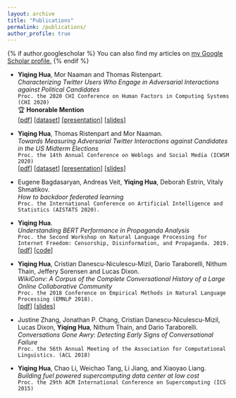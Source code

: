 ```yaml
---
layout: archive
title: "Publications"
permalink: /publications/
author_profile: true
---
```


{% if author.googlescholar %}
  You can also find my articles on <u><a href="{{author.googlescholar}}">my Google Scholar profile</a>.</u>
{% endif %}



* **Yiqing Hua**, Mor Naaman and Thomas Ristenpart.  
*Characterizing Twitter Users Who Engage in Adversarial Interactions against Political Candidates*   
`Proc. the 2020 CHI Conference on Human Factors in Computing Systems (CHI 2020)`   
:trophy: **Honorable Mention**  
[[pdf](http://vegetable68.github.io/papers/adversarial_user_chi2020.pdf)]
[[dataset](https://figshare.com/articles/U_S_Midterm_Election_Twitter_Dataset_2018/11374062)]
[[presentation]](https://www.youtube.com/watch?v=hdap4ndgqUk)
[[slides](http://vegetable68.github.io/slides/chi2020_slides.pdf)]

* **Yiqing Hua**, Thomas Ristenpart and Mor Naaman.  
*Towards Measuring Adversarial Twitter Interactions against Candidates in the US Midterm Elections*   
`Proc. the 14th Annual Conference on Weblogs and Social Media (ICWSM 2020)`   
[[pdf](http://vegetable68.github.io/papers/adversarial_candidates_icwsm2020.pdf)]
[[dataset](https://figshare.com/articles/U_S_Midterm_Election_Twitter_Dataset_2018/11374062)]
[[presentation]](https://youtu.be/skS0L5RrYJk)
[[slides]](http://vegetable68.github.io/slides/icwsm2020_slides.pdf)

* Eugene Bagdasaryan, Andreas Veit, **Yiqing Hua**, Deborah Estrin, Vitaly Shmatikov.   
*How to backdoor federated learning*   
`Proc. the International Conference on Artificial Intelligence and Statistics (AISTATS 2020).`


* **Yiqing Hua**.  
*Understanding BERT Performance in Propaganda Analysis*    
`Proc. the Second Workshop on Natural Language Processing for Internet Freedom: Censorship, Disinformation, and Propaganda. 2019.`    
[[pdf](http://vegetable68.github.io/papers/bert_propaganda_emnlp2019.pdf)]
[[code](https://github.com/vegetable68/propaganda_detection)]

* **Yiqing Hua**, Cristian Danescu-Niculescu-Mizil, Dario Taraborelli, Nithum Thain, Jeffery Sorensen and Lucas Dixon.  
*WikiConv: A Corpus of the Complete Conversational History of a Large Online Collaborative Community*     
`Proc. the 2018 Conference on Empirical Methods in Natural Language Processing (EMNLP 2018).`    
[[pdf](http://vegetable68.github.io/papers/wikiconv_emnlp2018.pdf)]
[[slides](http://vegetable68.github.io/slides/wikiconv_emnlp2018.pdf)]

* Justine Zhang, Jonathan P. Chang, Cristian Danescu-Niculescu-Mizil, Lucas Dixon, **Yiqing Hua**, Nithum Thain, and Dario Taraborelli.  
*Conversations Gone Awry: Detecting Early Signs of Conversational Failure*    
`Proc. the 56th Annual Meeting of the Association for Computational Linguistics. (ACL 2018)`    

* **Yiqing Hua**, Chao Li, Weichao Tang, Li Jiang, and Xiaoyao Liang.   
*Building fuel powered supercomputing data center at low cost*    
`Proc. the 29th ACM International Conference on Supercomputing (ICS 2015)`    


